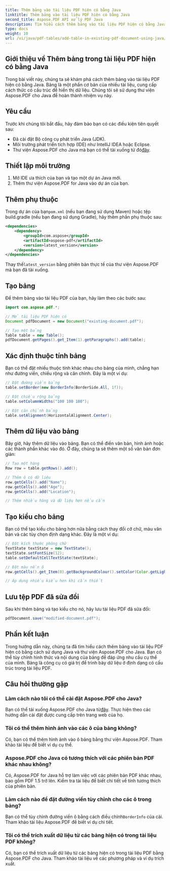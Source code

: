 ```yaml
---
title: Thêm bảng vào tài liệu PDF hiện có bằng Java
linktitle: Thêm bảng vào tài liệu PDF hiện có bằng Java
second_title: Aspose.PDF API xử lý PDF Java
description: Tìm hiểu cách thêm bảng vào tài liệu PDF hiện có bằng Java và Aspose.PDF cho Java. Hướng dẫn từng bước với các ví dụ về mã.
type: docs
weight: 10
url: /vi/java/pdf-tables/add-table-in-existing-pdf-document-using-java/
---
```


## Giới thiệu về Thêm bảng trong tài liệu PDF hiện có bằng Java

Trong bài viết này, chúng ta sẽ khám phá cách thêm bảng vào tài liệu PDF hiện có bằng Java. Bảng là một phần cơ bản của nhiều tài liệu, cung cấp cách thức có cấu trúc để hiển thị dữ liệu. Chúng tôi sẽ sử dụng thư viện Aspose.PDF cho Java để hoàn thành nhiệm vụ này.

## Yêu cầu

Trước khi chúng tôi bắt đầu, hãy đảm bảo bạn có các điều kiện tiên quyết sau:

- Đã cài đặt Bộ công cụ phát triển Java (JDK).
- Môi trường phát triển tích hợp (IDE) như IntelliJ IDEA hoặc Eclipse.
-  Thư viện Aspose.PDF cho Java mà bạn có thể tải xuống từ đó[đây](https://releases.aspose.com/pdf/java/).

## Thiết lập môi trường

1. Mở IDE ưa thích của bạn và tạo một dự án Java mới.
2. Thêm thư viện Aspose.PDF for Java vào dự án của bạn.

## Thêm phụ thuộc

 Trong dự án của bạn`pom.xml` (nếu bạn đang sử dụng Maven) hoặc tệp build.gradle (nếu bạn đang sử dụng Gradle), hãy thêm phần phụ thuộc sau:

```xml
<dependencies>
    <dependency>
        <groupId>com.aspose</groupId>
        <artifactId>aspose-pdf</artifactId>
        <version>latest_version</version>
    </dependency>
</dependencies>
```

 Thay thế`latest_version` bằng phiên bản thực tế của thư viện Aspose.PDF mà bạn đã tải xuống.

## Tạo bảng

Để thêm bảng vào tài liệu PDF của bạn, hãy làm theo các bước sau:

```java
import com.aspose.pdf.*;

// Mở tài liệu PDF hiện có
Document pdfDocument = new Document("existing-document.pdf");

// Tạo một bảng
Table table = new Table();
pdfDocument.getPages().get_Item(1).getParagraphs().add(table);
```

## Xác định thuộc tính bảng

Bạn có thể đặt nhiều thuộc tính khác nhau cho bảng của mình, chẳng hạn như đường viền, chiều rộng và căn chỉnh. Đây là một ví dụ:

```java
// Đặt đường viền bảng
table.setBorder(new BorderInfo(BorderSide.All, 1f));

// Đặt chiều rộng bảng
table.setColumnWidths("100 100 100");

// Đặt căn chỉnh bảng
table.setAlignment(HorizontalAlignment.Center);
```

## Thêm dữ liệu vào bảng

Bây giờ, hãy thêm dữ liệu vào bảng. Bạn có thể điền văn bản, hình ảnh hoặc các thành phần khác vào đó. Ở đây, chúng ta sẽ thêm một số văn bản đơn giản:

```java
// Tạo một hàng
Row row = table.getRows().add();

// Thêm ô có dữ liệu
row.getCells().add("Name");
row.getCells().add("Age");
row.getCells().add("Location");

// Thêm nhiều hàng và dữ liệu hơn nếu cần
```

## Tạo kiểu cho bảng

Bạn có thể tạo kiểu cho bảng hơn nữa bằng cách thay đổi cỡ chữ, màu văn bản và các tùy chọn định dạng khác. Đây là một ví dụ:

```java
// Đặt kích thước phông chữ
TextState textState = new TextState();
textState.setFontSize(12);
table.setDefaultCellTextState(textState);

// Đặt màu nền ô
row.getCells().get_Item(0).getBackgroundColour().setColor(Color.getLightGray());

// Áp dụng nhiều kiểu hơn khi cần thiết
```

## Lưu tệp PDF đã sửa đổi

Sau khi thêm bảng và tạo kiểu cho nó, hãy lưu tài liệu PDF đã sửa đổi:

```java
pdfDocument.save("modified-document.pdf");
```

## Phần kết luận

Trong hướng dẫn này, chúng ta đã tìm hiểu cách thêm bảng vào tài liệu PDF hiện có bằng cách sử dụng Java và thư viện Aspose.PDF cho Java. Bạn có thể tùy chỉnh hình thức và nội dung của bảng để đáp ứng nhu cầu cụ thể của mình. Bảng là công cụ có giá trị để trình bày dữ liệu ở định dạng có cấu trúc trong tài liệu PDF.

## Câu hỏi thường gặp

### Làm cách nào tôi có thể cài đặt Aspose.PDF cho Java?

 Bạn có thể tải xuống Aspose.PDF cho Java từ[đây](https://releases.aspose.com/pdf/java/). Thực hiện theo các hướng dẫn cài đặt được cung cấp trên trang web của họ.

### Tôi có thể thêm hình ảnh vào các ô của bảng không?

Có, bạn có thể thêm hình ảnh vào ô bảng bằng thư viện Aspose.PDF. Tham khảo tài liệu để biết ví dụ cụ thể.

### Aspose.PDF cho Java có tương thích với các phiên bản PDF khác nhau không?

Có, Aspose.PDF for Java hỗ trợ làm việc với các phiên bản PDF khác nhau, bao gồm PDF 1.5 trở lên. Kiểm tra tài liệu để biết chi tiết về tính tương thích của phiên bản.

### Làm cách nào để đặt đường viền tùy chỉnh cho các ô trong bảng?

 Bạn có thể tùy chỉnh đường viền ô bằng cách điều chỉnh`BorderInfo` của cải. Tham khảo tài liệu Aspose.PDF để biết ví dụ chi tiết.

### Tôi có thể trích xuất dữ liệu từ các bảng hiện có trong tài liệu PDF không?

Có, bạn có thể trích xuất dữ liệu từ các bảng hiện có trong tài liệu PDF bằng Aspose.PDF cho Java. Tham khảo tài liệu về các phương pháp và ví dụ trích xuất.